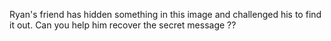 Ryan's friend has hidden something in this image and challenged his to find it out. Can you help him recover the secret message ??
